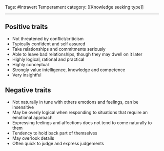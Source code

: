 Tags: #Intravert
Temperament category: [[Knowledge seeking type]]

---
## Positive traits
- Not threatened by conflict/criticism
- Typically confident and self assured
- Take relationships and commitments seriously
- Able to leave bad relationships, though they may dwell on it later
- Highly logical, rational and practical
- Highly conceptual
- Strongly value intelligence, knowledge and competence
- Very insightful

## Negative traits
- Not naturally in tune with others emotions and feelings, can be insensitive
- May be overly logical when responding to situations that require an emotional approach
- Expressing feelings and affections does not tend to come naturally to them
- Tendency to hold back part of themselves
- May overlook details
- Often quick to judge and express judgements